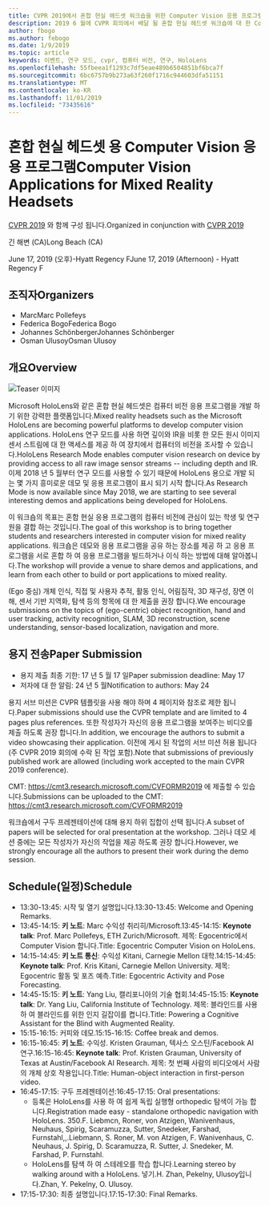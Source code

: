 ```yaml
---
title: CVPR 2019에서 혼합 현실 헤드셋 워크숍을 위한 Computer Vision 응용 프로그램
description: 2019 6 월에 CVPR 회의에서 배달 될 혼합 현실 헤드셋 워크숍에 대 한 Computer Vision 응용 프로그램의 개요 및 일정입니다.
author: fbogo
ms.author: febogo
ms.date: 1/9/2019
ms.topic: article
keywords: 이벤트, 연구 모드, cvpr, 컴퓨터 비전, 연구, HoloLens
ms.openlocfilehash: 55fbeea1f1293c7df5eae489b6504851bf6bca7f
ms.sourcegitcommit: 6bc6757b9b273a63f260f1716c944603dfa51151
ms.translationtype: MT
ms.contentlocale: ko-KR
ms.lasthandoff: 11/01/2019
ms.locfileid: "73435616"
---
```

# <a name="computer-vision-applications-for-mixed-reality-headsets"></a><span data-ttu-id="860c3-104">혼합 현실 헤드셋 용 Computer Vision 응용 프로그램</span><span class="sxs-lookup"><span data-stu-id="860c3-104">Computer Vision Applications for Mixed Reality Headsets</span></span>

<span data-ttu-id="860c3-105">[CVPR 2019](https://cvpr2019.thecvf.com/) 와 함께 구성 됩니다.</span><span class="sxs-lookup"><span data-stu-id="860c3-105">Organized in conjunction with [CVPR 2019](https://cvpr2019.thecvf.com/)</span></span>

<span data-ttu-id="860c3-106">긴 해변 (CA)</span><span class="sxs-lookup"><span data-stu-id="860c3-106">Long Beach (CA)</span></span>

<span data-ttu-id="860c3-107">June 17, 2019 (오후)-Hyatt Regency F</span><span class="sxs-lookup"><span data-stu-id="860c3-107">June 17, 2019 (Afternoon) - Hyatt Regency F</span></span>


## <a name="organizers"></a><span data-ttu-id="860c3-108">조직자</span><span class="sxs-lookup"><span data-stu-id="860c3-108">Organizers</span></span>
* <span data-ttu-id="860c3-109">Marc</span><span class="sxs-lookup"><span data-stu-id="860c3-109">Marc Pollefeys</span></span>
* <span data-ttu-id="860c3-110">Federica Bogo</span><span class="sxs-lookup"><span data-stu-id="860c3-110">Federica Bogo</span></span>
* <span data-ttu-id="860c3-111">Johannes Schönberger</span><span class="sxs-lookup"><span data-stu-id="860c3-111">Johannes Schönberger</span></span>
* <span data-ttu-id="860c3-112">Osman Ulusoy</span><span class="sxs-lookup"><span data-stu-id="860c3-112">Osman Ulusoy</span></span>

## <a name="overview"></a><span data-ttu-id="860c3-113">개요</span><span class="sxs-lookup"><span data-stu-id="860c3-113">Overview</span></span>

![Teaser 이미지](images/cvpr2019_teaser2.jpg)

<span data-ttu-id="860c3-115">Microsoft HoloLens와 같은 혼합 현실 헤드셋은 컴퓨터 비전 응용 프로그램을 개발 하기 위한 강력한 플랫폼입니다.</span><span class="sxs-lookup"><span data-stu-id="860c3-115">Mixed reality headsets such as the Microsoft HoloLens are becoming powerful platforms to develop computer vision applications.</span></span> <span data-ttu-id="860c3-116">HoloLens 연구 모드를 사용 하면 깊이와 IR을 비롯 한 모든 원시 이미지 센서 스트림에 대 한 액세스를 제공 하 여 장치에서 컴퓨터의 비전을 조사할 수 있습니다.</span><span class="sxs-lookup"><span data-stu-id="860c3-116">HoloLens Research Mode enables computer vision research on device by providing access to all raw image sensor streams -- including depth and IR.</span></span> <span data-ttu-id="860c3-117">이제 2018 년 5 월부터 연구 모드를 사용할 수 있기 때문에 HoloLens 용으로 개발 되는 몇 가지 흥미로운 데모 및 응용 프로그램이 표시 되기 시작 합니다.</span><span class="sxs-lookup"><span data-stu-id="860c3-117">As Research Mode is now available since May 2018, we are starting to see several interesting demos and applications being developed for HoloLens.</span></span> 

<span data-ttu-id="860c3-118">이 워크숍의 목표는 혼합 현실 응용 프로그램의 컴퓨터 비전에 관심이 있는 학생 및 연구원을 결합 하는 것입니다.</span><span class="sxs-lookup"><span data-stu-id="860c3-118">The goal of this workshop is to bring together students and researchers interested in computer vision for mixed reality applications.</span></span> <span data-ttu-id="860c3-119">워크숍은 데모와 응용 프로그램을 공유 하는 장소를 제공 하 고 응용 프로그램을 서로 혼합 하 여 응용 프로그램을 빌드하거나 이식 하는 방법에 대해 알아봅니다.</span><span class="sxs-lookup"><span data-stu-id="860c3-119">The workshop will provide a venue to share demos and applications, and learn from each other to build or port applications to mixed reality.</span></span> 

<span data-ttu-id="860c3-120">(Ego 중심) 개체 인식, 직접 및 사용자 추적, 활동 인식, 어림짐작, 3D 재구성, 장면 이해, 센서 기반 지역화, 탐색 등의 항목에 대 한 제출을 권장 합니다.</span><span class="sxs-lookup"><span data-stu-id="860c3-120">We encourage submissions on the topics of (ego-centric) object recognition, hand and user tracking, activity recognition, SLAM, 3D reconstruction, scene understanding, sensor-based localization, navigation and more.</span></span>

## <a name="paper-submission"></a><span data-ttu-id="860c3-121">용지 전송</span><span class="sxs-lookup"><span data-stu-id="860c3-121">Paper Submission</span></span>
* <span data-ttu-id="860c3-122">용지 제출 최종 기한: 17 년 5 월 17 일</span><span class="sxs-lookup"><span data-stu-id="860c3-122">Paper submission deadline: May 17</span></span>
* <span data-ttu-id="860c3-123">저자에 대 한 알림: 24 년 5 월</span><span class="sxs-lookup"><span data-stu-id="860c3-123">Notification to authors: May 24</span></span>

<span data-ttu-id="860c3-124">용지 서브 미션은 CVPR 템플릿을 사용 해야 하며 4 페이지와 참조로 제한 됩니다.</span><span class="sxs-lookup"><span data-stu-id="860c3-124">Paper submissions should use the CVPR template and are limited to 4 pages plus references.</span></span> <span data-ttu-id="860c3-125">또한 작성자가 자신의 응용 프로그램을 보여주는 비디오를 제출 하도록 권장 합니다.</span><span class="sxs-lookup"><span data-stu-id="860c3-125">In addition, we encourage the authors to submit a video showcasing their application.</span></span>
<span data-ttu-id="860c3-126">이전에 게시 된 작업의 서브 미션 허용 됩니다 (주 CVPR 2019 회의에 수락 된 작업 포함).</span><span class="sxs-lookup"><span data-stu-id="860c3-126">Note that submissions of previously published work are allowed (including work accepted to the main CVPR 2019 conference).</span></span> 

<span data-ttu-id="860c3-127">CMT: https://cmt3.research.microsoft.com/CVFORMR2019 에 제출할 수 있습니다.</span><span class="sxs-lookup"><span data-stu-id="860c3-127">Submissions can be uploaded to the CMT: https://cmt3.research.microsoft.com/CVFORMR2019</span></span>

<span data-ttu-id="860c3-128">워크숍에서 구두 프레젠테이션에 대해 용지 하위 집합이 선택 됩니다.</span><span class="sxs-lookup"><span data-stu-id="860c3-128">A subset of papers will be selected for oral presentation at the workshop.</span></span> <span data-ttu-id="860c3-129">그러나 데모 세션 중에는 모든 작성자가 자신의 작업을 제공 하도록 권장 합니다.</span><span class="sxs-lookup"><span data-stu-id="860c3-129">However, we strongly encourage all the authors to present their work during the demo session.</span></span>


## <a name="schedule"></a><span data-ttu-id="860c3-130">Schedule(일정)</span><span class="sxs-lookup"><span data-stu-id="860c3-130">Schedule</span></span>
* <span data-ttu-id="860c3-131">13:30-13:45: 시작 및 열기 설명입니다.</span><span class="sxs-lookup"><span data-stu-id="860c3-131">13:30-13:45: Welcome and Opening Remarks.</span></span>
* <span data-ttu-id="860c3-132">13:45-14:15: **키 노트**: Marc 수익성 취리히/Microsoft.</span><span class="sxs-lookup"><span data-stu-id="860c3-132">13:45-14:15: **Keynote talk**: Prof. Marc Pollefeys, ETH Zurich/Microsoft.</span></span> <span data-ttu-id="860c3-133">제목: Egocentric에서 Computer Vision 합니다.</span><span class="sxs-lookup"><span data-stu-id="860c3-133">Title: Egocentric Computer Vision on HoloLens.</span></span>
* <span data-ttu-id="860c3-134">14:15-14:45: **키 노트 통신**: 수익성 Kitani, Carnegie Mellon 대학.</span><span class="sxs-lookup"><span data-stu-id="860c3-134">14:15-14:45: **Keynote talk**: Prof. Kris Kitani, Carnegie Mellon University.</span></span> <span data-ttu-id="860c3-135">제목: Egocentric 활동 및 포즈 예측.</span><span class="sxs-lookup"><span data-stu-id="860c3-135">Title: Egocentric Activity and Pose Forecasting.</span></span>
* <span data-ttu-id="860c3-136">14:45-15:15: **키 노트**: Yang Liu, 캘리포니아의 기술 협회.</span><span class="sxs-lookup"><span data-stu-id="860c3-136">14:45-15:15: **Keynote talk**: Dr. Yang Liu, California Institute of Technology.</span></span> <span data-ttu-id="860c3-137">제목: 블라인드를 사용 하 여 블라인드를 위한 인지 길잡이를 켭니다.</span><span class="sxs-lookup"><span data-stu-id="860c3-137">Title: Powering a Cognitive Assistant for the Blind with Augmented Reality.</span></span>
* <span data-ttu-id="860c3-138">15:15-16:15: 커피와 데모.</span><span class="sxs-lookup"><span data-stu-id="860c3-138">15:15-16:15: Coffee break and demos.</span></span>
* <span data-ttu-id="860c3-139">16:15-16:45: **키 노트**: 수익성. Kristen Grauman, 텍사스 오스틴/Facebook AI 연구.</span><span class="sxs-lookup"><span data-stu-id="860c3-139">16:15-16:45: **Keynote talk**: Prof. Kristen Grauman, University of Texas at Austin/Facebook AI Research.</span></span> <span data-ttu-id="860c3-140">제목: 첫 번째 사람의 비디오에서 사람의 개체 상호 작용입니다.</span><span class="sxs-lookup"><span data-stu-id="860c3-140">Title: Human-object interaction in first-person video.</span></span>
* <span data-ttu-id="860c3-141">16:45-17:15: 구두 프레젠테이션:</span><span class="sxs-lookup"><span data-stu-id="860c3-141">16:45-17:15: Oral presentations:</span></span>
    * <span data-ttu-id="860c3-142">등록은 HoloLens를 사용 하 여 쉽게 독립 실행형 orthopedic 탐색이 가능 합니다.</span><span class="sxs-lookup"><span data-stu-id="860c3-142">Registration made easy - standalone orthopedic navigation with HoloLens.</span></span> <span data-ttu-id="860c3-143">350.</span><span class="sxs-lookup"><span data-stu-id="860c3-143">F.</span></span> <span data-ttu-id="860c3-144">Liebmcn, Roner, von Atzigen, Wanivenhaus, Neuhaus, Spirig, Scaramuzza, Sutter, Snedeker, Farshad, Furnstahl,,.</span><span class="sxs-lookup"><span data-stu-id="860c3-144">Liebmann, S. Roner, M. von Atzigen, F. Wanivenhaus, C. Neuhaus, J. Spirig, D. Scaramuzza, R. Sutter, J. Snedeker, M. Farshad, P. Furnstahl.</span></span>
    * <span data-ttu-id="860c3-145">HoloLens를 탐색 하 여 스테레오를 학습 합니다.</span><span class="sxs-lookup"><span data-stu-id="860c3-145">Learning stereo by walking around with a HoloLens.</span></span> <span data-ttu-id="860c3-146">넣기.</span><span class="sxs-lookup"><span data-stu-id="860c3-146">H.</span></span> <span data-ttu-id="860c3-147">Zhan, Pekelny, Ulusoy입니다.</span><span class="sxs-lookup"><span data-stu-id="860c3-147">Zhan, Y. Pekelny, O. Ulusoy.</span></span>
* <span data-ttu-id="860c3-148">17:15-17:30: 최종 설명입니다.</span><span class="sxs-lookup"><span data-stu-id="860c3-148">17:15-17:30: Final Remarks.</span></span>
